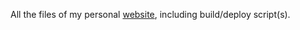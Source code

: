 All the files of my personal [website](https://sebastiano.tronto.net),
including build/deploy script(s).
